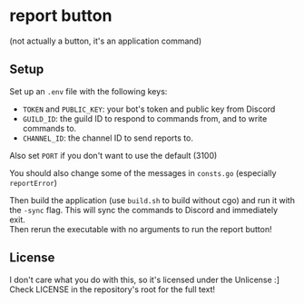 # report button

(not actually a button, it's an application command)

## Setup

Set up an `.env` file with the following keys:

- `TOKEN` and `PUBLIC_KEY`: your bot's token and public key from Discord
- `GUILD_ID`: the guild ID to respond to commands from, and to write commands to.
- `CHANNEL_ID`: the channel ID to send reports to.

Also set `PORT` if you don't want to use the default (3100)

You should also change some of the messages in `consts.go` (especially `reportError`)

Then build the application (use `build.sh` to build without cgo) and run it with the `-sync` flag. This will sync the commands to Discord and immediately exit.  
Then rerun the executable with no arguments to run the report button!

## License

I don't care what you do with this, so it's licensed under the Unlicense :]  
Check LICENSE in the repository's root for the full text!
